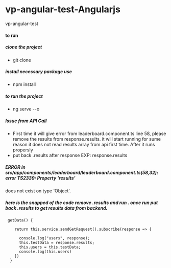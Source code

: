 # vp-angular-test-Angularjs
vp-angular-test

#### to run

##### clone the project
* git clone

##### install necessary package use
* npm install

##### to run the project
* ng serve --o

##### Issue from API Call
* First time it will give error from leaderboard.component.ts line 58, please remove the results from response.results. it will start running
 for sume reason it does not read results array from api first time.  After it runs propersly
 * put back .results after response EXP: response.results

##### ERROR in src/app/components/leaderboard/leaderboard.component.ts(58,32): error TS2339: Property 'results'
does not exist on type 'Object'.

##### here is the snapped of the code remove .results and run . once run put back .results to get results data from backend.
```
 getData() {

    return this.service.sendGetRequest().subscribe(response => {

      console.log("users", response);
      this.testData = response.results;
      this.users = this.testData;
      console.log(this.users)
    })
  }

```
